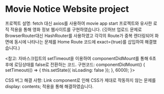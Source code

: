 # Movie Notice Website project

프로젝트 설명: fetch 대신 axios를 사용하여 movie app start 프로젝트와 유사한 로직 적용을 통해 영화 정보 웹사이트를 구현하였습니다.
(깃허브 업로드 문제로 BrowserRouter대신 HashRouter를 사용하였고 각각의 Route가 중복 렌더링되어 화면에 동시에 나타나는 문제를 Home Route 코드에 exact={true}를 삽입하여 해결했습니다.)

<참고: 자바스크립트의 setTimeout을 이용하여 componentDidMount를 통해 6초 후에 로딩상태를 false로 전환하는 코드.
구현코드: componentDidMount() {
setTimeout(() => {
this.setState({ isLoading: false });
}, 6000);
}>

CSS 버그 해결 사항: Link component로 인해 CSS가 제대로 작동하지 않는 문제를 display: contents; 적용을 통해 해결하였습니다.
